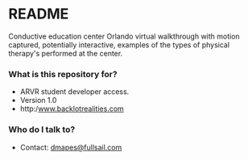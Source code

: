 # README #

Conductive education center Orlando virtual walkthrough with motion captured, potentially interactive, examples of the types of physical therapy's performed at the center.

### What is this repository for? ###

* ARVR student developer access.
* Version 1.0
* http:/www.backlotrealities.com

### Who do I talk to? ###

* Contact: dmapes@fullsail.com
